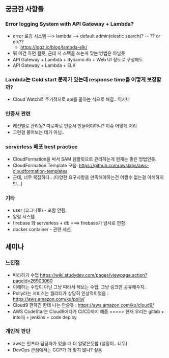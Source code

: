 ## 궁금한 사항들 

### Error logging System with API Gateway + Lambda?
* error 로깅 시스템 —> lambda  --> default admin(elestic search)? -- ?? or elk??  
    * https://logz.io/blog/lambda-elk/
* 뭐 이건 하면 될듯, 근데 저 스택을 쓰는게 맞는 방법은 아닐듯
* API Gateway + Lambda + dynamo db + Web UI 정도로 구성해도 
* API Gateway + Lambda + ELK

### Lambda는 Cold start 문제가 있는데 response time을 어떻게 보장할까?
* Cloud Watch로 주기적으로 api를 콜하는 식으로 해결.. 역시나 

### 인증서 관련 
* 레전별로 관리됨?  따로따로 인증서 만들어야하나? 이슈 어떻게 처리 
* 그런걸 물어보는 데가 아님..

### serverless 배포 best practice 
* CloudFormation을 써서 SAM 템플릿으로 관리하는게 현재는 좋은 방법인듯. 
* CloudFormation Template 모음: https://github.com/awslabs/aws-cloudformation-templates
* 근데, 너무 복잡하다.. (다양한 요구사항을 만족해야하는건 어쩔수 없는걸 이해하지만...)

### 기타
* user (코그니토) - 포함 안됨.
* 알람 시스템 
* firebase 와 serverless + db   ===> firebase가 넘사로 편함 
* docker container - 관련 세션


## 세미나
### 느낀점
* 따라하기 수업 https://wiki.studydev.com/pages/viewpage.action?pageId=26903060
* 이해하는 수업이 아닌 그냥 따라서 해보는 수업, 그냥 링크만 공유해주지.. 
* Polly라는 서비스는 퀄리티가 상당히 인상적이었음 : https://aws.amazon.com/ko/polly/
* Cloud9 편하긴 한데 나는 안쓸듯 : https://aws.amazon.com/ko/cloud9/
* AWS CodeStar는 Cloud9에다가 CI/CD까지 해줌   ====> 현재 우리는 gitlab + intellij + jenkins + code deploy

### 개인적 판단 
* aws는 인프라 담당자가 있을 때 더 알맞은듯함 (설정이.. 너무) 
* DevOps 관점에서는 GCP가 더 맞지 않나? 싶음
